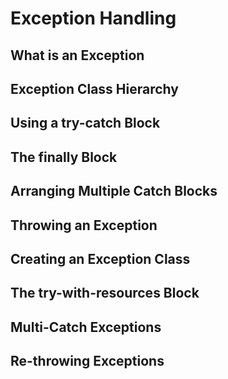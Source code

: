# Exception Handling

## What is an Exception

## Exception Class Hierarchy

## Using a try-catch Block

## The finally Block

## Arranging Multiple Catch Blocks

## Throwing an Exception

## Creating an Exception Class

## The try-with-resources Block

## Multi-Catch Exceptions

## Re-throwing Exceptions
